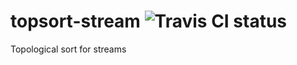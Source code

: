topsort-stream ![Travis CI status](https://api.travis-ci.org/PeterHancock/topsort-stream.png)
==============


Topological sort for streams
